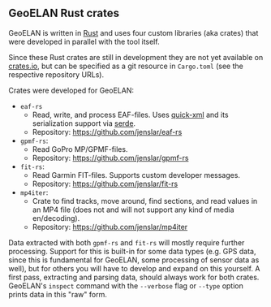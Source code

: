 ## GeoELAN Rust crates

GeoELAN is written in [Rust](https://www.rust-lang.org) and uses four custom libraries (aka crates) that were developed in parallel with the tool itself.

Since these Rust crates are still in development they are not yet available on [crates.io](https://crates.io), but can be specified as a git resource in `Cargo.toml` (see the respective repository URLs).

Crates were developed for GeoELAN:
- `eaf-rs`
    - Read, write, and process EAF-files. Uses [quick-xml](https://github.com/tafia/quick-xml) and its serialization support via [serde](https://serde.rs).
    - Repository: <https://github.com/jenslar/eaf-rs>
- `gpmf-rs`:
    - Read GoPro MP/GPMF-files.
    - Repository: <https://github.com/jenslar/gpmf-rs>
- `fit-rs`:
    - Read Garmin FIT-files. Supports custom developer messages.
    - Repository: <https://github.com/jenslar/fit-rs>
- `mp4iter`:
    - Crate to find tracks, move around, find sections, and read values in an MP4 file (does not and will not support any kind of media en/decoding).
    - Repository: <https://github.com/jenslar/mp4iter>

Data extracted with both `gpmf-rs` and `fit-rs` will mostly require further processing. Support for this is built-in for some data types (e.g. GPS data, since this is fundamental for GeoELAN, some processing of sensor data as well), but for others you will have to develop and expand on this yourself. A first pass, extracting and parsing data, should always work for both crates. GeoELAN's `inspect` command with the `--verbose` flag or `--type` option prints data in this "raw" form.
